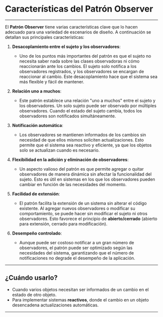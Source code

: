 # Características del Patrón Observer
---

El **Patrón Observer** tiene varias características clave que lo hacen adecuado para una variedad de escenarios de diseño. A continuación se detallan sus principales características:

1. **Desacoplamiento entre el sujeto y los observadores**:
   - Uno de los puntos más importantes del patrón es que el sujeto no necesita saber nada sobre las clases observadoras ni cómo reaccionarán ante los cambios. El sujeto solo notifica a los observadores registrados, y los observadores se encargan de reaccionar al cambio. Este desacoplamiento hace que el sistema sea más flexible y fácil de mantener.
   
2. **Relación uno a muchos**:
   - Este patrón establece una relación "uno a muchos" entre el sujeto y los observadores. Un solo sujeto puede ser observado por múltiples observadores. Cuando el estado del sujeto cambia, todos los observadores son notificados simultáneamente.
   
3. **Notificación automática**:
   - Los observadores se mantienen informados de los cambios sin necesidad de que ellos mismos soliciten actualizaciones. Esto permite que el sistema sea reactivo y eficiente, ya que los objetos solo se actualizan cuando es necesario.
   
4. **Flexibilidad en la adición y eliminación de observadores**:
   - Un aspecto valioso del patrón es que permite agregar o quitar observadores de manera dinámica sin afectar la funcionalidad del sujeto. Esto es útil en sistemas en los que los observadores pueden cambiar en función de las necesidades del momento.

5. **Facilidad de extensión**:
   - El patrón facilita la extensión de un sistema sin alterar el código existente. Al agregar nuevos observadores o modificar su comportamiento, se puede hacer sin modificar el sujeto ni otros observadores. Esto favorece el principio de **abierto/cerrado** (abierto para extensión, cerrado para modificación).

6. **Desempeño controlado**:
   - Aunque puede ser costoso notificar a un gran número de observadores, el patrón puede ser optimizado según las necesidades del sistema, garantizando que el número de notificaciones no degrade el desempeño de la aplicación.

---

## ¿Cuándo usarlo?
- Cuando varios objetos necesitan ser informados de un cambio en el estado de otro objeto.
- Para implementar sistemas **reactivos**, donde el cambio en un objeto desencadena actualizaciones automáticas.

---
